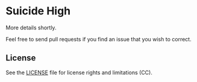 # Suicide High

More details shortly.

Feel free to send pull requests if you find an issue that you wish to correct.

## License

See the [LICENSE](LICENSE.md) file for license rights and limitations (CC).